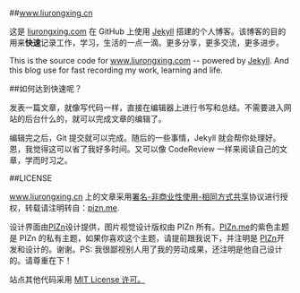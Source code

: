 ##www.liurongxing.cn

这是 <a href="http://www.liurongxing.com" target="_blank" title="liurongxing.com">liurongxing.com</a> 在 GitHub 上使用 <a href="http://jekyllrb.com" target="_blank" >Jekyll</a> 搭建的个人博客。该博客的目的 用来<strong>快速</strong>记录工作，学习，生活的一点一滴。更多分享，更多交流，更多进步。

This is the source code for <a href="http://www.liurongxing.com" target="_blank" title="liurongxing.com">www.liurongxing.com</a> -- powered by <a href="http://jekyllrb.com" target="_blank" title="jekyll">Jekyll</a>. And this blog use for fast recording my work, learning and life.

##如何达到快速呢？

发表一篇文章，就像写代码一样，直接在编辑器上进行书写和总结。不需要进入网站的后台什么的，就可以完成文章的编辑了。

编辑完之后，Git 提交就可以完成。随后的一些事情，Jekyll 就会帮你处理好。恩，我觉得这可以省了我好多时间。又可以像 CodeReview 一样来阅读自己的文章，学而时习之。

##LICENSE

www.liurongxing.cn 上的文章采用<a href="http://creativecommons.org/licenses/by-nc-sa/3.0/" target="_blank">署名-非商业性使用-相同方式共享</a>协议进行授权，转载请注明转自：<a href="http://www.liurongxing.cn" target="_blank">pizn.me</a>.

设计界面由<a href="http://pizn.net" target="_blank">PIZn</a>设计提供，图片视觉设计版权由 PIZn 所有。<a href="http://www.pizn.me" target="_blank">PIZn.me</a>的紫色主题是 PIZn 的私有主题，如果你喜欢这个主题，请提前跟我说下，并注明是 <a href="http://www.pizn.me" target="_blank">PIZn</a>开发和设计的。谢谢。PS: 我很鄙视别人用了我的劳动成果，还注明是他自己设计的。请尊重在下！

站点其他代码采用  <a href="http://zh.wikipedia.org/wiki/MIT_License" target="_blank">MIT License 许可。</a>
